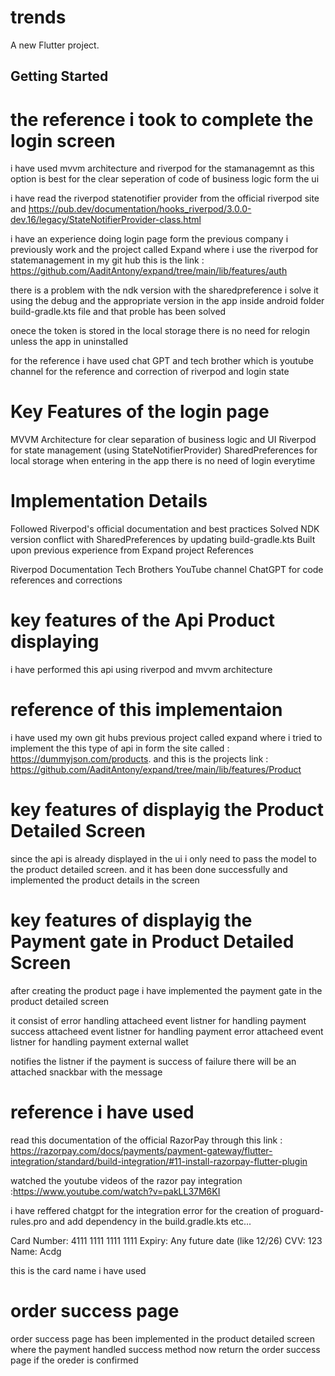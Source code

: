 # trends

A new Flutter project.

## Getting Started

# the reference i took to complete the login screen 

i have used mvvm architecture and riverpod for the stamanagemnt as this option is best for the clear seperation of code of business logic form the ui

i have read the riverpod statenotifier provider from the official riverpod site and https://pub.dev/documentation/hooks_riverpod/3.0.0-dev.16/legacy/StateNotifierProvider-class.html

i have an experience doing login page form the previous company i previously  work and the project called  Expand where i use the riverpod for statemanagement in my git hub this is the link : 
https://github.com/AaditAntony/expand/tree/main/lib/features/auth

there is a problem with the ndk version with the sharedpreference i solve it using the debug and the appropriate version in the app inside android folder  build-gradle.kts file and that proble has been solved

onece the token is stored in the local storage there is no need for relogin unless the app in uninstalled

for the reference i have used chat GPT and tech brother which is youtube channel  for the  reference and correction of riverpod and login state

# Key Features of the login page

MVVM Architecture for clear separation of business logic and UI
Riverpod for state management (using StateNotifierProvider)
SharedPreferences for local storage
when entering in the app there is no need of login everytime


# Implementation Details

Followed Riverpod's official documentation and best practices
Solved NDK version conflict with SharedPreferences by updating build-gradle.kts
Built upon previous experience from Expand project
References

Riverpod Documentation
Tech Brothers YouTube channel
ChatGPT for code references and corrections

# key features of the Api Product displaying 

i have performed this api using riverpod and mvvm architecture

# reference of this implementaion
i have used my own git hubs previous project  called expand where i tried to implement the this type of api in form the site called : https://dummyjson.com/products. and this is the projects link  : https://github.com/AaditAntony/expand/tree/main/lib/features/Product


# key features of displayig the Product Detailed Screen

since the api is already displayed in the ui i only need to pass the model to the product detailed screen. and it has been done successfully and implemented the product details in the screen

# key features of displayig the Payment gate in Product Detailed Screen
after creating the product page i have implemented the payment gate in the product detailed screen

it consist of error handling
attacheed event listner for handling payment success
attacheed event listner for handling payment error
attacheed event listner for handling payment external wallet

notifies the listner if the payment is success of failure there will be an attached snackbar with the message 

# reference i have used

read this documentation of the official RazorPay through this link : https://razorpay.com/docs/payments/payment-gateway/flutter-integration/standard/build-integration/#11-install-razorpay-flutter-plugin

watched the youtube videos of the razor pay integration :https://www.youtube.com/watch?v=pakLL37M6KI

i have reffered chatgpt for the integration error for the creation of proguard-rules.pro and add dependency in the build.gradle.kts etc...

Card Number: 4111 1111 1111 1111
Expiry: Any future date (like 12/26)
CVV: 123
Name: Acdg

this is the card name i have used

# order success page
order success page has been implemented in the product detailed screen where the
payment handled success method now return  the order success page if the oreder is confirmed
